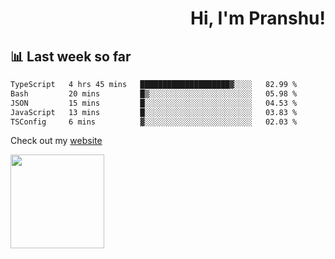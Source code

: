 <div align="right" >
   
   <H1>Hi, I'm Pranshu!</H1>

</div>

## 📊 Last week so far
<!--START_SECTION:waka-->

```txt
TypeScript   4 hrs 45 mins   ████████████████████▓░░░░   82.99 %
Bash         20 mins         █▒░░░░░░░░░░░░░░░░░░░░░░░   05.98 %
JSON         15 mins         █░░░░░░░░░░░░░░░░░░░░░░░░   04.53 %
JavaScript   13 mins         █░░░░░░░░░░░░░░░░░░░░░░░░   03.83 %
TSConfig     6 mins          ▓░░░░░░░░░░░░░░░░░░░░░░░░   02.03 %
```

<!--END_SECTION:waka-->

Check out my [website](https://pranshu05.vercel.app)

<img align="left" width="150" src="https://user-images.githubusercontent.com/70943732/209951571-93b7afe5-f523-4683-b725-5d94b287e94e.png">

